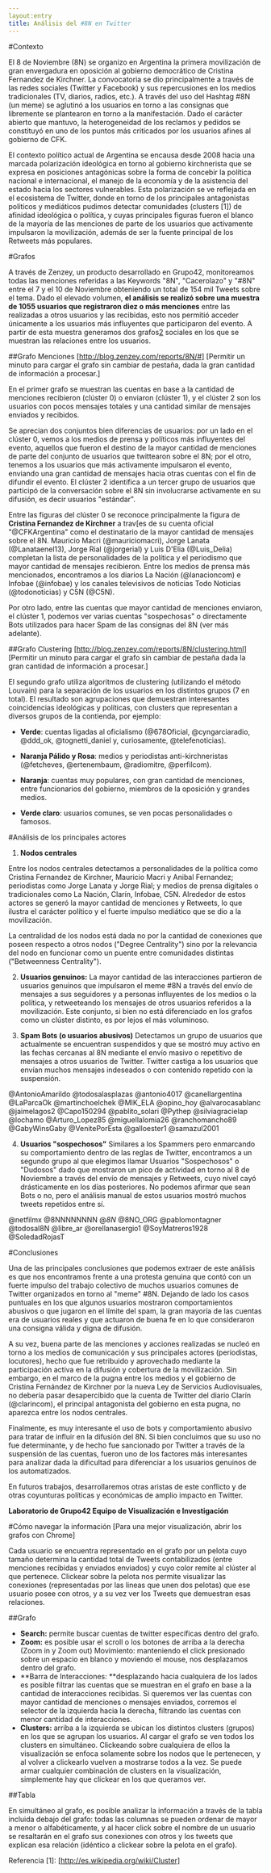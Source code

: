 ```yaml
---
layout:entry
title: Análisis del #8N en Twitter
---
```


#Contexto

El 8 de Noviembre (8N) se organizo en Argentina la primera movilización de gran envergadura en oposición al gobierno democrático de Cristina Fernandez de Kirchner. La convocatoria se dio principalmente a través de las redes sociales (Twitter y Facebook) y sus repercusiones en los medios tradicionales (TV, diarios, radios, etc.). A través del uso del Hashtag #8N (un meme) se aglutinó a los usuarios en torno a las consignas que libremente se plantearon en torno a la manifestación. Dado el carácter abierto que mantuvo, la heterogeneidad de los reclamos y pedidos se constituyó en uno de los puntos más criticados por los usuarios afines al gobierno de CFK.

El contexto político actual de Argentina se encausa desde 2008 hacia una marcada polarización ideológica en torno al gobierno kirchnerista que se expresa en posiciones antagónicas sobre la forma de concebir la política nacional e internacional, el manejo de la economía y de la asistencia del estado hacia los sectores vulnerables.  Esta polarización se ve reflejada en el ecosistema de Twitter, donde en torno de los principales antagonistas políticos y mediáticos pudimos detectar comunidades (clusters [1]) de afinidad ideológica o política, y cuyas principales figuras fueron el blanco de la mayoría de las menciones de parte de los usuarios que activamente impulsaron la movilización, además de ser la fuente principal de los Retweets más populares.


#Grafos

A través de Zenzey, un producto desarrollado en Grupo42, monitoreamos todas las menciones referidas a las Keywords "8N", "Cacerolazo" y "#8N" entre el 7 y el 10 de Noviembre obteniendo un total de 154 mil Tweets sobre el tema. Dado el elevado volumen, **el análisis se realizó sobre una muestra de 1055 usuarios que registraron diez o más menciones** entre las realizadas a otros usuarios y las recibidas, esto nos permitió acceder únicamente a los usuarios más influyentes que participaron del evento. A partir de esta muestra generamos dos grafos[2] sociales en los que se muestran las relaciones entre los usuarios.

##Grafo Menciones
[http://blog.zenzey.com/reports/8N/#]  [Permitir un minuto para cargar el grafo sin cambiar de pestaña, dada la gran cantidad de información a procesar.]

En el primer grafo se muestran las cuentas en base a la cantidad de menciones recibieron (clúster 0) o enviaron (clúster 1), y el clúster 2 son los usuarios con pocos mensajes totales y una cantidad similar de mensajes enviados y recibidos.

Se aprecian dos conjuntos bien diferencias de usuarios: por un lado en el clúster 0, vemos a los medios de prensa y políticos más influyentes del evento, aquellos que fueron el destino de la mayor cantidad de menciones de parte del conjunto de usuarios que twittearon sobre el 8N; por el otro, tenemos a los usuarios que más activamente impulsaron el evento, enviando una gran cantidad de mensajes hacia otras cuentas con el fin de difundir el evento. El clúster 2 identifica a un tercer grupo de usuarios que participó de la conversación sobre el 8N sin involucrarse activamente en su difusión, es decir usuarios "estándar".

Entre las figuras del clúster 0 se reconoce principalmente la figura de **Cristina Fernandez de Kirchner** a trav[es de su cuenta oficial "@CFKArgentina" como el destinatario de la mayor cantidad de mensajes sobre el 8N.  Mauricio Macri (@mauriciomacri), Jorge Lanata (@Lanataenel13), Jorge Rial (@jorgerial) y Luis D'Elia (@Luis_Delia) completan la lista de personalidades de la política y el periodismo que mayor cantidad de mensajes recibieron. Entre los medios de prensa más mencionados, encontramos a los diarios La Nación (@lanacioncom) e Infobae (@infobae) y los canales televisivos de noticias Todo Noticias (@todonoticias) y C5N (@C5N).

Por otro lado, entre las cuentas que mayor cantidad de menciones enviaron, el clúster 1, podemos ver varias cuentas "sospechosas" o directamente Bots utilizados para hacer Spam de las consignas del 8N (ver más adelante).


##Grafo Clustering
[http://blog.zenzey.com/reports/8N/clustering.html] [Permitir un minuto para cargar el grafo sin cambiar de pestaña dada la gran cantidad de información a procesar.]

El segundo grafo utiliza algoritmos de clustering (utilizando el método Louvain) para la separación de los usuarios en los distintos grupos (7 en total). El resultado son agrupaciones que demuestran interesantes coincidencias ideológicas y políticas, con clusters que representan a diversos grupos de la contienda, por ejemplo:

* **Verde**: cuentas ligadas al oficialismo (@678Oficial, @cyngarciaradio, @ddd_ok, @tognetti_daniel y, curiosamente, @telefenoticias).

* **Naranja Pálido y Rosa**: medios y periodistas anti-kirchneristas (@fetcheves, @ertenembaum, @radiomitre, @perfilcom).

* **Naranja**: cuentas muy populares, con gran cantidad de menciones, entre funcionarios del gobierno, miembros de la oposición y grandes medios.

* **Verde claro**: usuarios comunes, se ven pocas personalidades o famosos.


#Análisis de los principales actores

1) **Nodos centrales**

Entre los nodos centrales detectamos a personalidades de la política como Cristina Fernandez de Kirchner, Mauricio Macri y Anibal Fernandez; periodistas como Jorge Lanata y Jorge Rial; y medios de prensa digitales o tradicionales como La Nación, Clarín, Infobae, C5N. Alrededor de estos actores se generó la mayor cantidad de menciones y Retweets, lo que ilustra el carácter político y el fuerte impulso mediático que se dio a la movilización.

La centralidad de los nodos está dada no por la cantidad de conexiones que poseen respecto a otros nodos ("Degree Centrality") sino por la relevancia del nodo en funcionar como un puente entre comunidades distintas ("Betweenness Centrality").

2) **Usuarios genuinos:**
La mayor cantidad de las interacciones partieron de usuarios genuinos que impulsaron el meme #8N a través del envío de mensajes a sus seguidores y a personas influyentes de los medios o la política, y retweeteando los mensajes de otros usuarios referidos a la movilización. Este conjunto, si bien no está diferenciado en los grafos como un clúster distinto, es por lejos el más voluminoso.


3) **Spam Bots (o usuarios abusivos)**
Detectamos un grupo de usuarios que actualmente se encuentran suspendidos y que se mostró muy activo en las fechas cercanas al 8N mediante el envío masivo o repetitivo de mensajes a otros usuarios de Twitter. Twitter castiga a los usuarios que envían muchos mensajes indeseados o con contenido repetido con la suspensión. 

@AntonioAmarildo
@todosalasplazas
@antonio4017
@canellargentina
@LaParcaOk
@martinchoelchek
@MIK_ELA
@opino_hoy
@alvarocasablanc
@jaimelagos2
@Capo150294
@pablito_solari
@Pythep
@silviagracielap
@lochamo
@Arturo_Lopez85
@miguellalomia26
@ranchomancho89
@GabyWinsGaby
@VenitePorEsta
@galloester1
@samazul2001


4) **Usuarios "sospechosos"**
Similares a los Spammers pero enmarcando su comportamiento dentro de las reglas de Twitter, encontramos a un segundo grupo al que elegimos llamar Usuarios "Sospechosos" o "Dudosos" dado que mostraron un pico de actividad en torno al 8 de Noviembre a través del envío de mensajes y Retweets, cuyo nivel cayó drásticamente en los días posteriores. No podemos afirmar que sean Bots o no, pero el análisis manual de estos usuarios mostró muchos tweets repetidos entre sí.

@netfilmx
@8NNNNNNNN
@_8N_
@8NO_ORG
@pablomontagner
@todosal8N
@libre_ar
@orellanasergio1
@SoyMatreros1928
@SoledadRojasT

#Conclusiones

Una de las principales conclusiones que podemos extraer de este análisis es que nos encontramos frente a una protesta genuina que contó con un fuerte impulso del trabajo colectivo de muchos usuarios comunes de Twitter organizados en torno al "meme" #8N. Dejando de lado los casos puntuales en los que algunos usuarios mostraron comportamientos abusivos o que jugaron en el límite del spam, la gran mayoría de las cuentas era de usuarios reales y que actuaron de buena fe en lo que consideraron una consigna válida y digna de difusión.

A su vez, buena parte de las menciones y acciones realizadas se nucleó en torno a los medios de comunicación y sus principales actores (periodistas, locutores), hecho que fue retribuido y aprovechado mediante la participación activa en la difusión y cobertura de la movilización. Sin embargo, en el marco de la pugna entre los medios y el gobierno de Cristina Fernández de Kirchner por la nueva Ley de Servicios Audiovisuales, no debería pasar desapercibido que la cuenta de Twitter del diario Clarín (@clarincom), el principal antagonista del gobierno en esta pugna, no aparezca entre los nodos centrales.

Finalmente, es muy interesante el uso de bots y comportamiento abusivo para tratar de influir en la difusión del 8N. Si bien concluimos que su uso no fue determinante, y de hecho fue sancionado por Twitter a través de la suspensión de las cuentas, fueron uno de los factores más interesantes para analizar dada la dificultad para diferenciar a los usuarios genuinos de los automatizados.

En futuros trabajos, desarrollaremos otras aristas de este conflicto y de otras coyunturas políticas y económicas de amplio impacto en Twitter.


**Laboratorio de Grupo42
Equipo de Visualización e Investigación**


#Cómo navegar la información
[Para una mejor visualización, abrir los grafos con Chrome]

Cada usuario se encuentra representado en el grafo por un pelota cuyo tamaño determina la cantidad total de Tweets contabilizados (entre menciones recibidas y enviados enviados) y cuyo color remite al clúster al que pertenece. Clickear sobre la pelota nos permite visualizar las conexiones (representadas por las lineas que unen dos pelotas) que ese usuario posee con otros, y a su vez ver los Tweets que demuestran esas relaciones.

##Grafo

* **Search:** permite buscar cuentas de twitter específicas dentro del grafo.
* **Zoom:** es posible usar el scroll o los botones de arriba a la derecha (Zoom in y Zoom out)
Movimiento: manteniendo el click presionado sobre un espacio en blanco y moviendo el mouse, nos desplazamos dentro del grafo.
* **Barra de Interacciones: **desplazando hacia cualquiera de los lados es posible filtrar las cuentas que se muestran en el grafo en base a la cantidad de interacciones recibidas. Si queremos ver las cuentas con mayor cantidad de menciones o mensajes enviados, corremos el selector de la izquierda hacia la derecha, filtrando las cuentas con menor cantidad de interacciones.
* **Clusters:** arriba a la izquierda se ubican los distintos clusters (grupos) en los que se agrupan los usuarios. Al cargar el grafo se ven todos los clusters en simultáneo. Clickeando sobre cualquiera de ellos la visualización se enfoca solamente sobre los nodos que le pertenecen, y al volver a clickearlo vuelven a mostrarse todos a la vez. Se puede armar cualquier combinación de clusters en la visualización, simplemente hay que clickear en los que queramos ver.

##Tabla

En simultáneo al grafo, es posible analizar la información a través de la tabla incluida debajo del grafo: todas las columnas se pueden ordenar de mayor a menor o alfabéticamente, y al hacer click sobre el nombre de un usuario se resaltarán en el grafo sus conexiones con otros y los tweets que explican esa relación (idéntico a clickear sobre la pelota en el grafo).


Referencia
[1]: [http://es.wikipedia.org/wiki/Cluster]
 
[2]: [http://es.wikipedia.org/wiki/Grafo]